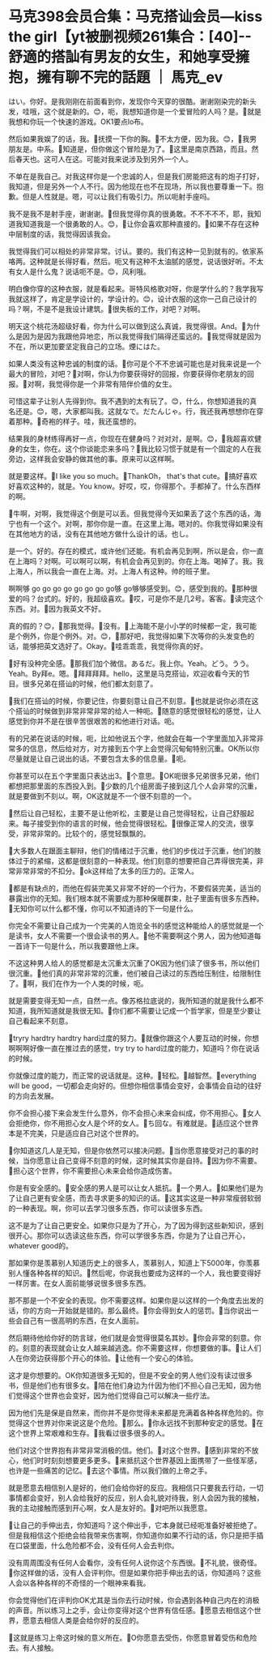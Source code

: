 # 马克398会员合集：马克搭讪会员—kiss the girl【yt被删视频261集合：[40]--舒適的搭訕有男友的女生，和她享受擁抱，擁有聊不完的話題 ｜ 馬克_ev

はい。你好。是我刚刚在前面看到你，发现你今天穿的很酷。谢谢刚染完的新头发，哇哦，这个就是新的。😊，呃，我想知道你是一个爱冒险的人吗？是。🎼就是我想和你玩一个快速的游戏。OK1要点lo布。

然后如果我娱了的话，我。🎼抚摸一下你的胸。🎼不太方便，因为我。😊，🎼我男朋友是。中系。🎼知道是，但你做这个冒险是为了。🎼这里是南京西路，而且。然后春天也。这可人在这。可能对我来说涉及到另外一个人。

不单在是我自己。对我这样你是一个忠诚的人，但是我们房能把这有的炮子打好，我知道，但是另外一个人不行。因为他现在也不在现场，所以我也要尊重一下。抱歉。但是人性就是。嗯，可以让我们有吸引力。所以呃射手座吗。

我不是我不是射手座，谢谢谢。🎼但我觉得你真的很勇敢。不不不不不，耶，我知道我知道我是一个很勇敢的人。😊，🎼让你会喜欢那种直接的。🎼如果不存在这种中层制度的话，我觉得因该我会。

我觉得我们可以相处的非常非常。讨认。要的。我们有这种一见到就有的。依家系咯两。这种就是长得好看，然后。呃又有这种不太油腻的感觉，说话很好听。不太有女人是什么鬼？说话呃不是。😊，风利哦。

明白像你穿的这种衣服，就是看起来。哥特风格歌对呀，你是学什么的？我学我写我就这样了，肯定是学设计的，学设计的。😊，设计衣服的这你一己自己设计的吗？啊，不是不是我设计建筑。🎼很失板的工作，对吧？对啊。

明天这个桃花汤超级好看，你为什么可以做到这么真诚，我觉得很。And。🎼为什么是因为是因为我跟他异地恋，所以我觉得我们隔得还蛮远的。🎼我觉得就是因为不在，所以更加要坚定我自己的立场。煙にはた。

如果人类没有这种忠诚的制度的话。🎼你可是个不不忠诚可能也是对我来说是一个最大的冒险，对吧？🎼对啊，你认为你要获得好的回报，你要获得你老朋友的回报。🎼对啊，我觉得你是一个非常有陪伴价值的女生。

可惜这辈子让别人先得到你。我不遇到的太有玩了。😊，什么，你想知道我的真名还是。😊，嗯，大家都叫我。这就なで。だたんじゃ。行，我还我再想想你在穿着那种。🎼奇袍的样子。哇，我还蛮想的。

结果我的身材练得再好一点，你现在在健身吗？对对对，是啊。😊，🎼我超喜欢健身的女生，你在。这个你谈能恋来多吗？🎼我比较习惯于就是有一个固定的人在我旁边，这样我会安静的做其他的事。原来可以这样啊。

就是要这样。🎼I like you so much。🎼ThankOh， that's that cute。🎼搞好喜欢好喜欢这种的，就是。You know。好哎，哎，你得那个。手都掉了。什么东西样的啊。

🎼牛啊，对啊，我觉得这个倒是可以丢。但我觉得今天如果丢了这个东西的话，海宁也有一个这个。对啊，那你你是一直。在这里上海。嗯对的。你我觉得如果没有在其他地方的话，没有在其他地方做什么设计的话。也し。

是一个。好的。存在的模式，或许他们还能。有机会再见到啊，所以是会，你一直在上海吗？对啊。可以啊可以啊，有机会会再见到的。你在上海。喝掉了。我。我上海人，所以我会一直在上海。对。上海人有这种。帅的班子里。

啊啊够 go go go go go go go go够 go够够感受到。😊，感受到我的。🎼那种很爱的吗？台式的。好的，我超级喜欢。🎼哎，可是你不是几2号。客客。🎼读完这个东西。对。🎼因为我英文不好。

真的假的？😊，🎼那我觉得。🎼没有。🎼上海能不是小小学的时候都一定，我可能是个例外，你是个例外。对。😊，🎼那好吧，我觉得如果下次等你的头发变色的话，能够把英文选好了。Okay。🎼哇乖乖乖，我觉得你真的好。

🎼好有没种完全感。🎼那我们加个微信。あるだ。我上你。Yeah。どう。うう。Yeah。By拜e。嗯。🎼拜拜拜拜。hello，这里是马克搭讪，欢迎收看今天的节目。很多兄弟在搭讪的时候，他们都太刻意了。

🎼我们在搭讪的时候，你要记住，你要刻意让自己不刻意。🎼也就是说你必须在这个搭讪的时候做到非常非常非常的给人一种呃。🎼随意的感觉很轻松的感觉，让人感觉到你并不是在很辛苦很艰苦的和他进行对话。呃。

有的兄弟在说话的时候，呃，比如他说五个字，他就会在每一个字里面加入非常非常多的信息，然后给对方，对方接到五个字上会觉得沉甸甸特别沉重。OK所以你尽量就是让自己说出的话。不要包含太多的信息量。🎼呃。

你甚至可以在五个字里面只表达出3。🎼个意思。🎼OK呃很多兄弟很多兄弟，他们都想把那里面的东西投入到。🎼少数的几个组房面子接到这几个人会非常的沉重，就是要做到不刻以。啊，OK这就是不一个很不刻意的一个。

🎼然后让自己轻松，主要不是让他听松，主要是让自己觉得轻松，让自己舒服起来。每子接受到你的语言的时候，他会觉得很轻松。🎼很像正常人的交流，很享受，非常非常的。比较个的，感觉轻飘飘的。

🎼大多数人在跟面主聊辩，他们的情绪过于沉重，他们的步伐过于沉重，他们的肢体过于的紧缩，这都是很刻意的一种表现。他们刻意的想要把自己弄得很完美，非常非常非常的不扣分。🎼ok这样给了太多的压力的。正常人。

🎼都是有缺点的，而他在假装完美又非常不好的一个行为，不要假装完美，适当的暴露出你的无知。我们根本就不需要成为那种保暖群束，肚子里面有很多东西种。🎼无知你可以什么都不懂，你可以不知道诗的下一句是什么。

你完全不需要让自己成为一个完美的人饱览全书的感觉这种能给人的感觉就是一个是读书，女人不需要一个很会读书的男人。🎼他不需要啊这个男人，因为他知道每一首诗下一句是什么，所以我要跟他上床。

不这这种男人给人的感觉都是太沉重太沉重了OK因为他们读了很多书，所以他们很沉重。🎼他们真的非常非常的沉重，他们被自己读过的东西给压制住，给限制住了。🎼啊，我们在作为一个人类的时候，呃。

就是需要变得无知一点，自然一点。像苏格拉底说的，我所知道的就是我什么都不知道，我所知道就是我很无知。🎼你们都不需要让记成一个哲学家，但是至少要让自己看起来不刻意。

🎼tryry hardtry hardtry hard过度的努力。🎼就像你跟这个人要互动的时候，你想啊啊啊好像一直在推过去的感觉，try try to hard过度的能力，知道吗？你在说话的时候。

你就像过度的能力，而正常的说话就是。这种。🎼轻松。🎼越智然。🎼everything will be good，一切都会走向好的。但想你相信事情会变好，会事情会自动的往好的方向去发展。

你不会担心接下来会发生什么意外，你不会担心未来会纠成，你不用担心。🎼女人会拒绝你，你不用担心女人是个坏的女人。🎼ち回な。有难就是。🎼适应这个世界本是不完美，只是适应自己对这个世界的。

🎼你知道这几人是无知，但是你依然可以接决问题。🎼当你愿意接受对己的事的时候，当你愿意让自己变得不刻意的时候，这时候其实你是自持。🎼因为你不需要。🎼担心这个世界，你不需要担心未来会给你造成伤害。

你是有安全感的。🎼安全感的男人是可以让女人抵抗。🎼一个男人。🎼如果他们是为了让自己更有安全感，而去寻求更多的知识的话。🎼这其实这是一种非常瘦弱软弱的一种表现。啊，你可以去学习很多东西，你可以读很多东西。

这不是为了让自己更安全。如果你只是为了开心，为了因为得到这些新知识，感到很开心。那你可以选读这些东西，你可以学很多东西，你是为了让自己开心，whatever good的。

那如果你是羡慕别人知道历史上的很多人，羡慕别人，知道上下5000年，你羡慕别人懂各种各样的知识。🎼然后呢，你说我也要成为这样的一个人，我也要变得好一样厉害。在女人面前能够说很多很多东西。

那不那是一个不安全的表现。你不需要这样。如果你是以这样的一个角度去出发的话，你的方向一开始就是错的。那么最终。🎼你会得到女人的惩罚。🎼当你说出一些会自己有一很高明的东西，在女人面前。

然后期待他给你好的防言球，他们就是会觉得很莫名其妙。🎼你会非常的刻意。你的。刻意的表现就会让女人越来越逃逸。你不需要这样，你想要做的事。🎼让人们人在你旁边获得那个开心的体验。🎼让他有一个安心的体验。

这才是你想要的。OK你知道很多无知的，但是不安全的男人他们没有读过很多书，但是他们也有很多女。🎼陪在他们身边为什因为他们不担心自己无知，因为他们觉得这个世界也会变好，因为他们觉得自己可以解决一些疗法。

因为他们先是保是自然来，而你并不是你觉得未来都是充满着各种各样危险的。你觉得这个世界对你来说这是个危险。🎼那么。🎼你永远找不到那种安定的感觉。🎼在这个世界上常艰难和生存。🎼我看过很多很多的人。

他们对这个世界抱有非常非常消极的信。他们。🎼对这个世界。🎼感到非常的不放心，他们时时刻刻想要更多更多。🎼来抵抗这个世界基因上面携带了一些怪军感，也许是一些痛苦的记忆。🎼去这个事情。所以我们做的上帝之手。

就是愿意去相信别人是好的，他们会给你好的反应。我相信只只要我去行动，一切事情都会变好，别人会给我好的反应，别人会礼貌对待我，别人会因为我的接触，我的主动接触而感到开心啊，女人是友好的。🎼对吧所以我愿意。

🎼让自己的手伸出去，你知道吗？这个伸出手，它本身就已经呃准备好被拒绝了。但是我相信这个拒绝会给我带来伤害啊，你知道你如果不行动的话，你只是把手插在口袋里面，什么危险都不会，没有任何人会去判你。

没有周周围没有任何人会看你，没有任何人说你这个东西很。🎼不礼貌，很奇怪。🎼你这样做的话，没有人会评判你。但是如果你把手伸出去的话，你知道吗？这些人会以各种各样的不奇怪的一个眼神来看我。

你会觉得他们在评判你OK尤其是当你去行动时候，你会遇到各种自己内在的消极的声音。所以练习上之手，会让你变得对这个世界有信任感。🎼愿意去相信这个世界，愿意去相信人类是会给你好的反应的。

🎼这就是练习上帝这时候的意义所在。🎼O你愿意去受伤，你愿意冒着受伤和危险去。有人接触。